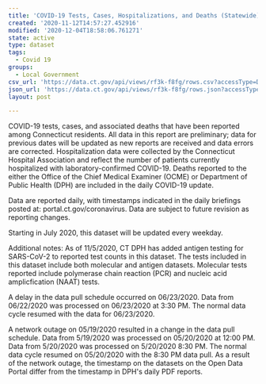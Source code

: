 ```yaml
---
title: 'COVID-19 Tests, Cases, Hospitalizations, and Deaths (Statewide)'
created: '2020-11-12T14:57:27.452916'
modified: '2020-12-04T18:58:06.761271'
state: active
type: dataset
tags:
  - Covid 19
groups:
  - Local Government
csv_url: 'https://data.ct.gov/api/views/rf3k-f8fg/rows.csv?accessType=DOWNLOAD'
json_url: 'https://data.ct.gov/api/views/rf3k-f8fg/rows.json?accessType=DOWNLOAD'
layout: post

---
```

COVID-19 tests, cases, and associated deaths that have been reported among Connecticut residents. All data in this report are preliminary; data for previous dates will be updated as new reports are received and data errors are corrected. Hospitalization data were collected by the Connecticut Hospital Association and reflect the number of patients currently hospitalized with laboratory-confirmed COVID-19. Deaths reported to the either the Office of the Chief Medical Examiner (OCME) or Department of Public Health (DPH) are included in the daily COVID-19 update. 

Data are reported daily, with timestamps indicated in the daily briefings posted at: portal.ct.gov/coronavirus. Data are subject to future revision as reporting changes.

Starting in July 2020, this dataset will be updated every weekday. 

Additional notes:
As of 11/5/2020, CT DPH has added antigen testing for SARS-CoV-2 to reported test counts in this dataset. The tests included in this dataset include both molecular and antigen datasets. Molecular tests reported include polymerase chain reaction (PCR) and nucleic acid amplicfication (NAAT) tests.

A delay in the data pull schedule occurred on 06/23/2020. Data from 06/22/2020 was processed on 06/23/2020 at 3:30 PM. The normal data cycle resumed with the data for 06/23/2020.

A network outage on 05/19/2020 resulted in a change in the data pull schedule. Data from 5/19/2020 was processed on 05/20/2020 at 12:00 PM. Data from 5/20/2020 was processed on 5/20/2020 8:30 PM. The normal data cycle resumed on 05/20/2020 with the 8:30 PM data pull. As a result of the network outage, the timestamp on the datasets on the Open Data Portal differ from the timestamp in DPH's daily PDF reports.
